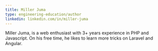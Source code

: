 ```yaml
---
title: Miller Juma
type: engineering-education/author
linkedin: linkedin.com/in/miller-juma
---
```

Miller Juma, is a web enthusiast with 3+ years experience in PHP and Javascript. On his free time, he likes to learn more tricks on Laravel and Angular.